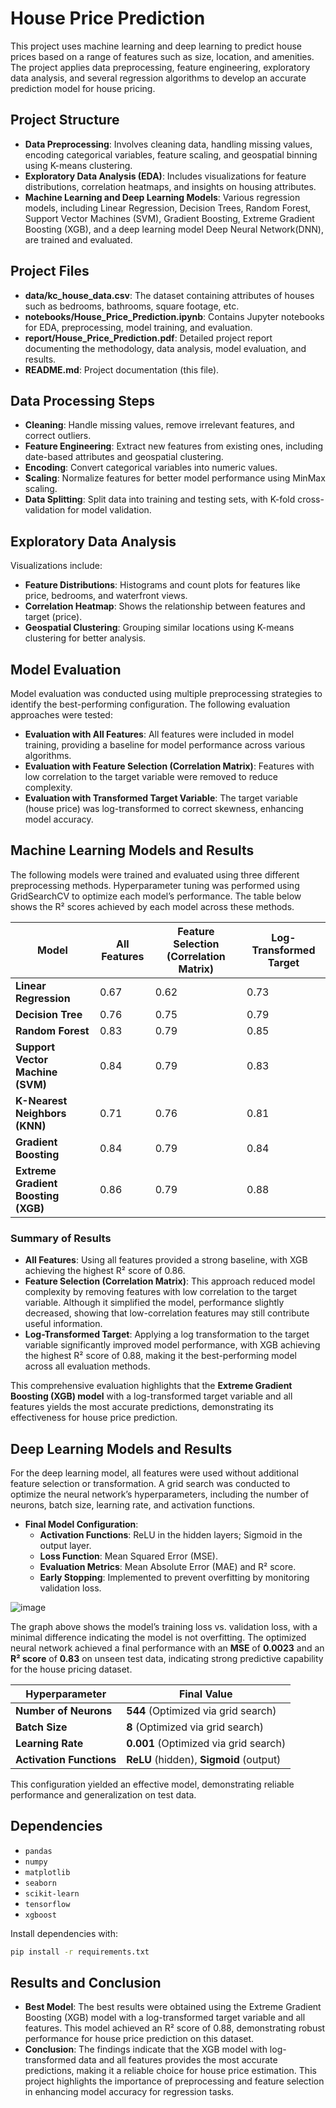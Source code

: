 # House Price Prediction

This project uses machine learning and deep learning to predict house prices based on a range of features such as size, location, and amenities. The project applies data preprocessing, feature engineering, exploratory data analysis, and several regression algorithms to develop an accurate prediction model for house pricing.

## Project Structure
- **Data Preprocessing**: Involves cleaning data, handling missing values, encoding categorical variables, feature scaling, and geospatial binning using K-means clustering.
- **Exploratory Data Analysis (EDA)**: Includes visualizations for feature distributions, correlation heatmaps, and insights on housing attributes.
- **Machine Learning and Deep Learning Models**: Various regression models, including Linear Regression, Decision Trees, Random Forest, Support Vector Machines (SVM), Gradient Boosting, Extreme Gradient Boosting (XGB), and a deep learning model Deep Neural Network(DNN), are trained and evaluated.

## Project Files
- **data/kc_house_data.csv**: The dataset containing attributes of houses such as bedrooms, bathrooms, square footage, etc.
- **notebooks/House_Price_Prediction.ipynb**: Contains Jupyter notebooks for EDA, preprocessing, model training, and evaluation.
- **report/House_Price_Prediction.pdf**: Detailed project report documenting the methodology, data analysis, model evaluation, and results.
- **README.md**: Project documentation (this file).

## Data Processing Steps
- **Cleaning**: Handle missing values, remove irrelevant features, and correct outliers.
- **Feature Engineering**: Extract new features from existing ones, including date-based attributes and geospatial clustering.
- **Encoding**: Convert categorical variables into numeric values.
- **Scaling**: Normalize features for better model performance using MinMax scaling.
- **Data Splitting**: Split data into training and testing sets, with K-fold cross-validation for model validation.

## Exploratory Data Analysis
Visualizations include:
- **Feature Distributions**: Histograms and count plots for features like price, bedrooms, and waterfront views.
- **Correlation Heatmap**: Shows the relationship between features and target (price).
- **Geospatial Clustering**: Grouping similar locations using K-means clustering for better analysis.

## Model Evaluation
Model evaluation was conducted using multiple preprocessing strategies to identify the best-performing configuration. The following evaluation approaches were tested:
- **Evaluation with All Features**: All features were included in model training, providing a baseline for model performance across various algorithms.
- **Evaluation with Feature Selection (Correlation Matrix)**: Features with low correlation to the target variable were removed to reduce complexity.
- **Evaluation with Transformed Target Variable**: The target variable (house price) was log-transformed to correct skewness, enhancing model accuracy.


## Machine Learning Models and Results

The following models were trained and evaluated using three different preprocessing methods. Hyperparameter tuning was performed using GridSearchCV to optimize each model’s performance. The table below shows the R² scores achieved by each model across these methods.

| Model                           | All Features | Feature Selection (Correlation Matrix) | Log-Transformed Target |
|---------------------------------|--------------|----------------------------------------|-------------------------|
| **Linear Regression**           | 0.67         | 0.62                                   | 0.73                    |
| **Decision Tree**               | 0.76         | 0.75                                   | 0.79                    |
| **Random Forest**               | 0.83         | 0.79                                   | 0.85                    |
| **Support Vector Machine (SVM)**| 0.84         | 0.79                                   | 0.83                    |
| **K-Nearest Neighbors (KNN)**   | 0.71         | 0.76                                   | 0.81                    |
| **Gradient Boosting**           | 0.84         | 0.79                                   | 0.84                    |
| **Extreme Gradient Boosting (XGB)** | 0.86     | 0.79                                   | 0.88                    |

### Summary of Results
- **All Features**: Using all features provided a strong baseline, with XGB achieving the highest R² score of 0.86.
- **Feature Selection (Correlation Matrix)**: This approach reduced model complexity by removing features with low correlation to the target variable. Although it simplified the model, performance slightly decreased, showing that low-correlation features may still contribute useful information.
- **Log-Transformed Target**: Applying a log transformation to the target variable significantly improved model performance, with XGB achieving the highest R² score of 0.88, making it the best-performing model across all evaluation methods.

This comprehensive evaluation highlights that the **Extreme Gradient Boosting (XGB) model** with a log-transformed target variable and all features yields the most accurate predictions, demonstrating its effectiveness for house price prediction.


## Deep Learning Models and Results

For the deep learning model, all features were used without additional feature selection or transformation. A grid search was conducted to optimize the neural network’s hyperparameters, including the number of neurons, batch size, learning rate, and activation functions.

- **Final Model Configuration**:
  - **Activation Functions**: ReLU in the hidden layers; Sigmoid in the output layer.
  - **Loss Function**: Mean Squared Error (MSE).
  - **Evaluation Metrics**: Mean Absolute Error (MAE) and R² score.
  - **Early Stopping**: Implemented to prevent overfitting by monitoring validation loss.
 
![image](https://github.com/user-attachments/assets/3b10d1b7-3bd1-44b4-8ca6-bcab51b48a7f)
  
The graph above shows the model’s training loss vs. validation loss, with a minimal difference indicating the model is not overfitting. The optimized neural network achieved a final performance with an **MSE** of **0.0023** and an **R² score** of **0.83** on unseen test data, indicating strong predictive capability for the house pricing dataset.

| Hyperparameter                  | Final Value   |
|---------------------------------|---------------|
| **Number of Neurons**           | **544** (Optimized via grid search) |
| **Batch Size**                  | **8** (Optimized via grid search) |
| **Learning Rate**               | **0.001** (Optimized via grid search) |
| **Activation Functions**        | **ReLU** (hidden), **Sigmoid** (output) |

This configuration yielded an effective model, demonstrating reliable performance and generalization on test data.

## Dependencies
- `pandas`
- `numpy`
- `matplotlib`
- `seaborn`
- `scikit-learn`
- `tensorflow`
- `xgboost`

Install dependencies with:
```bash
pip install -r requirements.txt
```

## Results and Conclusion
- **Best Model**: The best results were obtained using the Extreme Gradient Boosting (XGB) model with a log-transformed target variable and all features. This model achieved an R² score of 0.88, demonstrating robust performance for house price prediction on this dataset.
- **Conclusion**: The findings indicate that the XGB model with log-transformed data and all features provides the most accurate predictions, making it a reliable choice for house price estimation. This project highlights the importance of preprocessing and feature selection in enhancing model accuracy for regression tasks.
